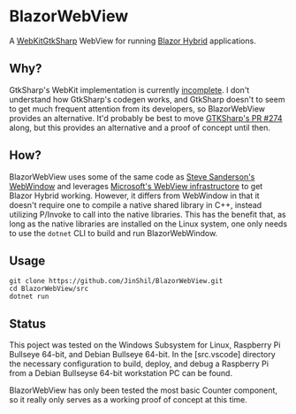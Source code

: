 # BlazorWebView
A [WebKitGtkSharp](https://github.com/GtkSharp/GtkSharp) WebView for running [Blazor Hybrid](https://learn.microsoft.com/en-us/aspnet/core/blazor/hybrid/) applications.

## Why?
GtkSharp's WebKit implementation is currently [incomplete](https://github.com/GtkSharp/GtkSharp/pull/274).  I don't understand how GtkSharp's codegen works, and GtkSharp doesn't to seem to get much frequent attention from its developers, so BlazorWebView provides an alternative.  It'd probably be best to move [GTKSharp's PR #274](https://github.com/GtkSharp/GtkSharp/pull/274) along, but this provides an alternative and a proof of concept until then.

## How?
BlazorWebView uses some of the same code as [Steve Sanderson's WebWindow](https://github.com/SteveSandersonMS/WebWindow) and leverages [Microsoft's WebView infrastructore](https://github.com/dotnet/aspnetcore/tree/main/src/Components/WebView) to get Blazor Hybrid working.  However, it differs from WebWindow in that it doesn't require one to compile a native shared library in C++, instead utilizing P/Invoke to call into the native libraries.   This has the benefit that, as long as the native libraries are installed on the Linux system, one only needs to use the `dotnet` CLI to build and run BlazorWebWindow.

## Usage
```
git clone https://github.com/JinShil/BlazorWebView.git
cd BlazorWebView/src
dotnet run
```

## Status
This poject was tested on the Windows Subsystem for Linux, Raspberry Pi Bullseye 64-bit, and Debian Bullseye 64-bit.  In the [src.vscode] directory the necessary configuration to build, deploy, and debug a Raspberry Pi from a Debian Bullseyse 64-bit workstation PC can be found.

BlazorWebView has only been tested the most basic Counter component, so it really only serves as a working proof of concept at this time.
